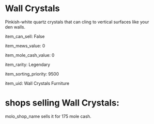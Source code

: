 # Wall Crystals

Pinkish-white quartz crystals that can cling to vertical surfaces like your den walls.

item_can_sell: False

item_mews_value: 0

item_mole_cash_value: 0

item_rarity: Legendary

item_sorting_priority: 9500

item_uid: Wall Crystals Furniture

# shops selling Wall Crystals:

molo_shop_name sells it for 175 mole cash.